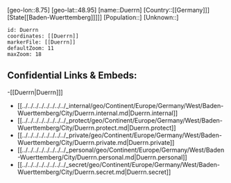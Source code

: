 ﻿---
location: [48.95,8.75]
mapzoom: [7,12] 
mapmarker: city 
type: City
tags:
- geo/City


SpocWebEntityId: 29941
isDeleted: false
confidential: public

---
[geo-lon::8.75]
[geo-lat::48.95]
[name::Duerrn]
[Country::[[Germany]]]
[State[[Baden-Wuerttemberg]]]]]
[Population::]
[Unknown::]


```leaflet
id: Duerrn
coordinates: [[Duerrn]]
markerFile: [[Duerrn]]
defaultZoom: 11 
maxZoom: 18
```


## Confidential Links & Embeds: 
-[[Duerrn|Duerrn]]] 
- [[../../../../../../../../_internal/geo/Continent/Europe/Germany/West/Baden-Wuerttemberg/City/Duerrn.internal.md|Duerrn.internal]] 
- [[../../../../../../../../_protect/geo/Continent/Europe/Germany/West/Baden-Wuerttemberg/City/Duerrn.protect.md|Duerrn.protect]] 
- [[../../../../../../../../_private/geo/Continent/Europe/Germany/West/Baden-Wuerttemberg/City/Duerrn.private.md|Duerrn.private]] 
- [[../../../../../../../../_personal/geo/Continent/Europe/Germany/West/Baden-Wuerttemberg/City/Duerrn.personal.md|Duerrn.personal]] 
- [[../../../../../../../../_secret/geo/Continent/Europe/Germany/West/Baden-Wuerttemberg/City/Duerrn.secret.md|Duerrn.secret]] 
